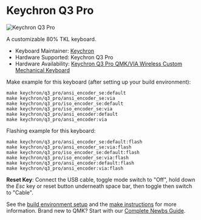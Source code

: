 # Keychron Q3 Pro

![Keychron Q3 Pro](https://i.imgur.com/wTueyKr.jpg)

A customizable 80% TKL keyboard.

* Keyboard Maintainer: [Keychron](https://github.com/keychron)
* Hardware Supported: Keychron Q3 Pro
* Hardware Availability: [Keychron Q3 Pro QMK/VIA Wireless Custom Mechanical Keyboard](https://www.keychron.com/products/keychron-q3-pro-qmk-via-wireless-custom-mechanical-keyboard)

Make example for this keyboard (after setting up your build environment):

    make keychron/q3_pro/ansi_encoder_se:default
    make keychron/q3_pro/ansi_encoder_se:via
    make keychron/q3_pro/iso_encoder_se:default
    make keychron/q3_pro/iso_encoder_se:via
    make keychron/q3_pro/ansi_encoder:default
    make keychron/q3_pro/ansi_encoder:via

Flashing example for this keyboard:

    make keychron/q3_pro/ansi_encoder_se:default:flash
    make keychron/q3_pro/ansi_encoder_se:via:flash
    make keychron/q3_pro/iso_encoder_se:default:flash
    make keychron/q3_pro/iso_encoder_se:via:flash
    make keychron/q3_pro/ansi_encoder:default:flash
    make keychron/q3_pro/ansi_encoder:via:flash

**Reset Key**: Connect the USB cable, toggle mode switch to "Off", hold down the *Esc* key or reset button underneath space bar, then toggle then switch to "Cable".

See the [build environment setup](https://docs.qmk.fm/#/getting_started_build_tools) and the [make instructions](https://docs.qmk.fm/#/getting_started_make_guide) for more information. Brand new to QMK? Start with our [Complete Newbs Guide](https://docs.qmk.fm/#/newbs).
